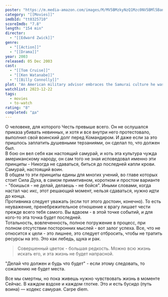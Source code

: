 ```yaml
---
poster: "https://m.media-amazon.com/images/M/MV5BMzkyNzQ1Mzc0NV5BMl5BanBnXkFtZTcwODg3MzUzMw@@._V1_SX300.jpg"
category: "[[Movies]]"
imdbId: "tt0325710"
scoreImdb: "7.8"
length: "154 min"
director: 
  - "[[Edward Zwick]]"
genre: 
  - "[[Action]]"
  - "[[Drama]]"
year: 2003
released: 05 Dec 2003
cast: 
  - "[[Tom Cruise]]"
  - "[[Ken Watanabe]]"
  - "[[Billy Connolly]]"
plot: "An American military advisor embraces the Samurai culture he was hired to destroy after he is captured in battle."
watchlist: 2023-12-22
tags: 
  - movies
  - to-watch
rating: "8"
completed: "да"
---
```

О человеке, для которого Честь превыше всего. Он не ослушался приказа убивать невинных, и хотя и все внутри него протестовало, выполнил свой воинский долг перед Командиром. И даже если за это пришлось заплатить душевными терзаниями, он сделал то, что должен был.  
В бою он вел себя как настоящий самурай, и хоть эта культура чужда американскому народу, он сам того не зная исповедовал именно эти принципы - Никогда не сдаваться, биться до последней капли крови. Самурай, настоящий воин.  
В общем то эти принципы едины для многих учений, во главе которых стоит Сила Духа, в самом примитивном, коротком и простом варианте - "боишься - не делай, делаешь - не бойся". Иными словами, когда настал час икс, этот решающий момент, нельзя сдаваться, нужно идти до конца.  
Противника следует уважать (если тот этого достоин, конечно). То есть неуважение, пренебрежительное отношение к врагу лишает чести прежде всего тебя самого. Вы вдвоем - в этой точке событий, и для кого-то эта точка будет последней.  
Тотальность, вовлеченность, полное погружение в процесс, при полном отсутствии посторонних мыслей - вот залог успеха. Все, что не относится к цели - это лишнее, это следует отбросить, чтобы не тратить ресурсы на это. Это как лебедь, щука и рак.

>Совершенный цветок - большая редкость. Можно всю жизнь искать его, и эта жизнь не будет напрасной.  

"Делай что должен и будь что будет" - если этому следовать, то сожалению не будет места.

Все мы смертны, но пока живешь нужно чувствовать жизнь в моменте Сейчас. В каждом вздохе и каждом глотке. Это и есть бусидо (путь воина) — кодекс самурая. Carpe diem.
